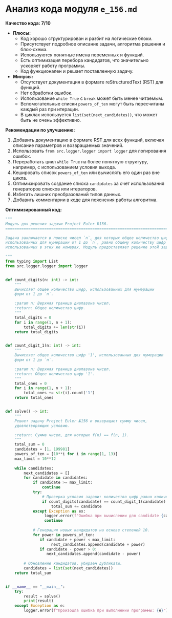 # Анализ кода модуля `e_156.md`

**Качество кода: 7/10**

*   **Плюсы:**
    *   Код хорошо структурирован и разбит на логические блоки.
    *   Присутствует подробное описание задачи, алгоритма решения и блок-схема.
    *   Используются понятные имена переменных и функций.
    *   Есть оптимизация перебора кандидатов, что значительно ускоряет работу программы.
    *   Код функционален и решает поставленную задачу.
*   **Минусы:**
    *   Отсутствует документация в формате reStructuredText (RST) для функций.
    *   Нет обработки ошибок.
    *   Использование `while True` с `break` может быть менее читаемым.
    *   Вспомогательные списки `powers_of_ten` могут быть пересчитаны каждый раз при итерации.
    *   В циклах используется `list(set(next_candidates))`, что может быть не очень эффективно.

**Рекомендации по улучшению:**

1.  Добавить документацию в формате RST для всех функций, включая описание параметров и возвращаемых значений.
2.  Использовать `from src.logger.logger import logger` для логирования ошибок.
3.  Переработать цикл `while True` на более понятную структуру, например, с использованием условия выхода.
4.  Кешировать список `powers_of_ten` или вычислять его один раз вне цикла.
5.  Оптимизировать создание списка `candidates` за счет использования генераторов списков или итераторов.
6.  Избегать лишних преобразований типов данных.
7.  Добавить комментарии в коде для пояснения работы алгоритма.

**Оптимизированный код:**

```python
"""
Модуль для решения задачи Project Euler №156.
==============================================================================

Задача заключается в поиске чисел `n`, для которых общее количество цифр,
использованных для нумерации от 1 до `n`, равно общему количеству цифр "1",
использованных в этих же номерах. Модуль предоставляет решение этой задачи.

"""
from typing import List
from src.logger.logger import logger


def count_digits(n: int) -> int:
    """
    Вычисляет общее количество цифр, использованных для нумерации
    форм от 1 до `n`.

    :param n: Верхняя граница диапазона чисел.
    :return: Общее количество цифр.
    """
    total_digits = 0
    for i in range(1, n + 1):
        total_digits += len(str(i))
    return total_digits


def count_digit_1(n: int) -> int:
    """
    Вычисляет общее количество цифр '1', использованных для нумерации
    форм от 1 до `n`.

    :param n: Верхняя граница диапазона чисел.
    :return: Общее количество цифр '1'.
    """
    total_ones = 0
    for i in range(1, n + 1):
        total_ones += str(i).count('1')
    return total_ones


def solve() -> int:
    """
    Решает задачу Project Euler №156 и возвращает сумму чисел,
    удовлетворяющих условию.

    :return: Сумма чисел, для которых f(n) == f(n, 1).
    """
    total_sum = 0
    candidates = [1, 199981]
    powers_of_ten = [10**i for i in range(1, 13)]
    max_limit = 10**12
    
    while candidates:
        next_candidates = []
        for candidate in candidates:
            if candidate >= max_limit:
                continue
            try:
                # Проверка условия задачи: количество цифр равно количеству единиц.
                if count_digits(candidate) == count_digit_1(candidate):
                    total_sum += candidate
            except Exception as ex:
                 logger.error(f"Ошибка при вычислении для candidate {candidate}: {ex}")
                 continue    
            
            # Генерация новых кандидатов на основе степеней 10.
            for power in powers_of_ten:
               if candidate + power < max_limit:
                    next_candidates.append(candidate + power)
               if candidate - power > 0:
                  next_candidates.append(candidate - power)
        
        # Обновление кандидатов, убираем дубликаты.
        candidates = list(set(next_candidates))    
    return total_sum


if __name__ == "__main__":
    try:
        result = solve()
        print(result)
    except Exception as e:
        logger.error(f"Произошла ошибка при выполнении программы: {e}")
```